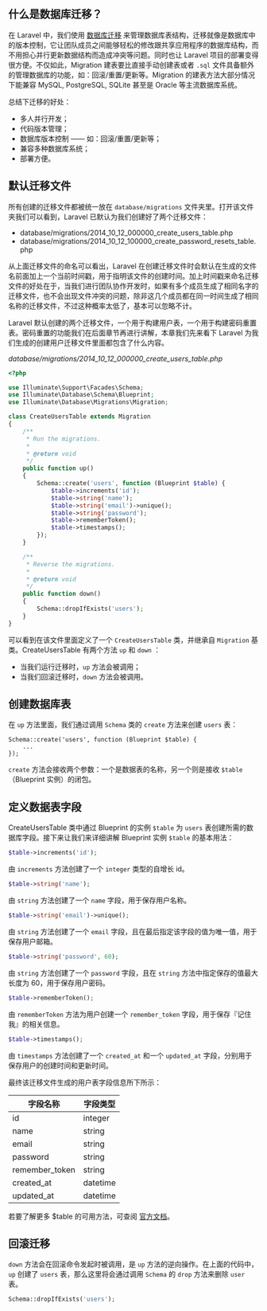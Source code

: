 ## 什么是数据库迁移？

在 Laravel 中，我们使用 [数据库迁移](http://d.laravel-china.org/docs/5.5/migrations) 来管理数据库表结构，迁移就像是数据库中的版本控制，它让团队成员之间能够轻松的修改跟共享应用程序的数据库结构，而不用担心并行更新数据结构而造成冲突等问题。同时也让 Laravel 项目的部署变得很方便。不仅如此，Migration 建表要比直接手动创建表或者 `.sql` 文件具备额外的管理数据库的功能，如：回滚/重置/更新等。Migration 的建表方法大部分情况下能兼容 MySQL, PostgreSQL, SQLite 甚至是 Oracle 等主流数据库系统。

总结下迁移的好处：

- 多人并行开发；
- 代码版本管理；
- 数据库版本控制 —— 如：回滚/重置/更新等；
- 兼容多种数据库系统；
- 部署方便。

## 默认迁移文件

所有创建的迁移文件都被统一放在 `database/migrations` 文件夹里。打开该文件夹我们可以看到，Laravel 已默认为我们创建好了两个迁移文件：

* database/migrations/2014_10_12_000000_create_users_table.php
* database/migrations/2014_10_12_100000_create_password_resets_table.php

从上面迁移文件的命名可以看出，Laravel 在创建迁移文件时会默认在生成的文件名前面加上一个当前时间戳，用于指明该文件的创建时间。加上时间戳来命名迁移文件的好处在于，当我们进行团队协作开发时，如果有多个成员生成了相同名字的迁移文件，也不会出现文件冲突的问题，除非这几个成员都在同一时间生成了相同名称的迁移文件，不过这种概率太低了，基本可以忽略不计。

Laravel 默认创建的两个迁移文件，一个用于构建用户表，一个用于构建密码重置表。密码重置的功能我们在后面章节再进行讲解，本章我们先来看下 Laravel 为我们生成的创建用户迁移文件里面都包含了什么内容。

*database/migrations/2014_10_12_000000_create_users_table.php*

```php
<?php

use Illuminate\Support\Facades\Schema;
use Illuminate\Database\Schema\Blueprint;
use Illuminate\Database\Migrations\Migration;

class CreateUsersTable extends Migration
{
    /**
     * Run the migrations.
     *
     * @return void
     */
    public function up()
    {
        Schema::create('users', function (Blueprint $table) {
            $table->increments('id');
            $table->string('name');
            $table->string('email')->unique();
            $table->string('password');
            $table->rememberToken();
            $table->timestamps();
        });
    }

    /**
     * Reverse the migrations.
     *
     * @return void
     */
    public function down()
    {
        Schema::dropIfExists('users');
    }
}
```

可以看到在该文件里面定义了一个 `CreateUsersTable` 类，并继承自 `Migration` 基类。CreateUsersTable 有两个方法  `up` 和 `down` ：

- 当我们运行迁移时，`up` 方法会被调用；
- 当我们回滚迁移时，`down` 方法会被调用。

## 创建数据库表

在 `up` 方法里面，我们通过调用 `Schema` 类的 `create` 方法来创建 `users` 表：

```
Schema::create('users', function (Blueprint $table) {
	...
});
```

`create` 方法会接收两个参数：一个是数据表的名称，另一个则是接收 `$table`（Blueprint 实例）的闭包。

## 定义数据表字段

CreateUsersTable 类中通过 Blueprint 的实例 `$table` 为 `users` 表创建所需的数据库字段。接下来让我们来详细讲解 Blueprint 实例 `$table`  的基本用法：

```php
$table->increments('id');
```

由 `increments` 方法创建了一个 `integer` 类型的自增长 id。

```php
$table->string('name');
```

由 `string` 方法创建了一个 `name` 字段，用于保存用户名称。

```php
$table->string('email')->unique();
```

由 `string` 方法创建了一个 `email` 字段，且在最后指定该字段的值为唯一值，用于保存用户邮箱。

```php
$table->string('password', 60);
```

由 `string` 方法创建了一个 `password` 字段，且在 `string` 方法中指定保存的值最大长度为 60，用于保存用户密码。

```php
$table->rememberToken();
```

由 `rememberToken` 方法为用户创建一个 `remember_token` 字段，用于保存『记住我』的相关信息。

```php
$table->timestamps();
```

由 `timestamps` 方法创建了一个 `created_at` 和一个 `updated_at` 字段，分别用于保存用户的创建时间和更新时间。

最终该迁移文件生成的用户表字段信息所下所示：

字段名称 | 字段类型
--- | ---
id | integer
name | string
email | string
password | string
remember_token | string
created_at | datetime
updated_at | datetime

若要了解更多 $table 的可用方法，可查阅 [官方文档](http://d.laravel-china.org/docs/5.5/migrations#creating-tables)。

## 回滚迁移

`down` 方法会在回滚命令发起时被调用，是 `up` 方法的逆向操作。在上面的代码中，`up` 创建了 `users` 表，那么这里将会通过调用 `Schema` 的 `drop` 方法来删除 `user` 表。

```php
Schema::dropIfExists('users');
```
